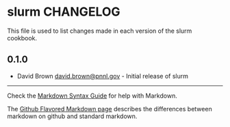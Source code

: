 slurm CHANGELOG
========================

This file is used to list changes made in each version of the slurm cookbook.

0.1.0
-----
- David Brown <david.brown@pnnl.gov> - Initial release of slurm

- - -
Check the [Markdown Syntax Guide](http://daringfireball.net/projects/markdown/syntax) for help with Markdown.

The [Github Flavored Markdown page](http://github.github.com/github-flavored-markdown/) describes the differences between markdown on github and standard markdown.
